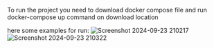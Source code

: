 To run the project you need to download docker compose file and run docker-compose up command on download location 


here some examples for run:
![Screenshot 2024-09-23 210217](https://github.com/user-attachments/assets/3f933a37-27de-402e-9e9a-8ada7a888fd9)
![Screenshot 2024-09-23 210322](https://github.com/user-attachments/assets/bd76025e-e1d7-43e5-8c42-22fb38dab289)

